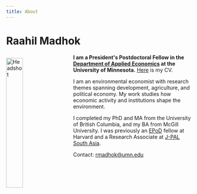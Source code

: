 ```yaml
---
title: About
---
```

# Raahil Madhok

<img src="/img/headshot4.jpg" alt="Headshot" width="30%" style="float:left; margin: 10px 30px 10px 0px;" />

**I am a President's Postdoctoral Fellow in the [Department of Applied Economics](https://apec.umn.edu/) at the University of Minnesota.** [Here](/pdf/rmadhok_cv.pdf) is my CV.

I am an environmental economist with research themes spanning development, agriculture, and political economy. My work studies how economic activity and institutions shape the environment. 

I completed my PhD and MA from the University of British Columbia, and my BA from McGill University. I was previously an [EPoD](https://epod.cid.harvard.edu/) fellow at Harvard and a Research Associate at [J-PAL South Asia](https://www.povertyactionlab.org/south-asia).

Contact: <a href="mailto:rmadhok@umn.edu">rmadhok@umn.edu</a>